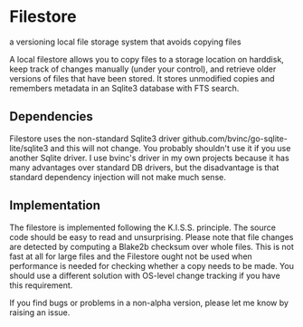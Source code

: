 # Filestore
a versioning local file storage system that avoids copying files

A local filestore allows you to copy files to a storage location on harddisk, keep track of changes manually (under your control), and retrieve older versions of files that have been stored. It stores unmodified copies and remembers metadata in an Sqlite3 database with FTS search.

## Dependencies

Filestore uses the non-standard Sqlite3 driver github.com/bvinc/go-sqlite-lite/sqlite3 and this will not change. You probably shouldn't use it if you use another Sqlite driver. I use bvinc's driver in my own projects because it has many advantages over standard DB drivers, but the disadvantage is that standard dependency injection will not make much sense.

## Implementation

The filestore is implemented following the K.I.S.S. principle. The source code should be easy to read and unsurprising. Please note that file changes are detected by computing a Blake2b checksum over whole files. This is not fast at all for large files and the Filestore ought not be used when performance is needed for checking whether a copy needs to be made. You should use a different solution with OS-level change tracking if you have this requirement.

If you find bugs or problems in a non-alpha version, please let me know by raising an issue.
